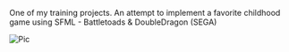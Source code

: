 One of my training projects. An attempt to implement a favorite childhood game using SFML - Battletoads & DoubleDragon (SEGA)

![Pic](https://github.com/LopatinAV26/BTDD/assets/82997099/0c1a7733-c6ef-4462-ad6a-91883e4544a4)
